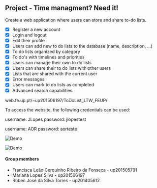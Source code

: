 ## Project - Time managment? Need it!

Create a web application where users can store and share to-do lists.

- [x] Register a new account
- [x] Login and logout
- [x] Edit their profile
- [X] Users can add new to do lists to the database (name, description, …)
- [X] To do lists organized by category
- [X] To do's with timelines and priorities
- [x] Users can manage their own to do lists
- [x] Users can share their to do lists with other users
- [X] Lists that are shared with the current user
- [x] Error messages
- [X] Users can mark to do lists as completed
- [X] Advanced search capabilities

web.fe.up.pt/~up201506197/ToDoList_LTW_FEUP/

To access the website, the following credentials can be used:

username: JLopes
password: jlopestest

username: AOR
password: aorteste


![Demo](https://media.giphy.com/media/l49K0EEUPSDouzAJ2/giphy.gif)

![Demo](https://media.giphy.com/media/3o751YQOIjgVu2nTOw/giphy.gif)

#### Group members

- Francisca Leão Cerquinho Ribeiro da Fonseca - up201505791
- Mariana Lopes Silva - up201506197
- Rúben José da Silva Torres - up201405612

